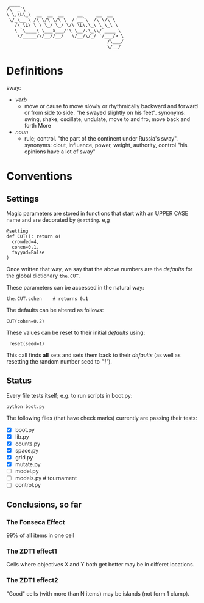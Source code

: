 ```
 ____                                       
/\  _`\                                     
\ \,\L\_\  __  __  __     __     __  __     
 \/_\__ \ /\ \/\ \/\ \  /'__`\  /\ \/\ \    
   /\ \L\ \ \ \_/ \_/ \/\ \L\.\_\ \ \_\ \   
   \ `\____\ \___x___/'\ \__/.\_\\/`____ \  
    \/_____/\/__//__/   \/__/\/_/ `/___/> \ 
                                     /\___/ 
                                     \/__/  
```

# Definitions

sway:

+ _verb_
     + move or cause to move slowly or rhythmically backward and forward or from side to side.
         "he swayed slightly on his feet".
         synonyms:	swing, shake, oscillate,
         undulate, move to and fro, move back and 
         forth More  
+ _noun_
    + rule; control. "the part of the continent under 
         Russia's sway".
         synonyms:	clout, influence, power, weight, authority, control
         "his opinions have a lot of sway"



# Conventions

## Settings

Magic parameters are stored in functions that start with an UPPER CASE name 
and are decorated by `@setting`. e,g

```
@setting
def CUT(): return o( 
  crowded=4, 
  cohen=0.1,
  fayyad=False
)
```

Once written that way, we say that the above numbers are the _defaults_
for the global dictionary `the.CUT`.

These parameters can be accessed in the natural way:

    the.CUT.cohen    # returns 0.1

The defaults can   be altered as follows:

    CUT(cohen=0.2)
    
These values can be reset to their initial _defaults_ using:

     reset(seed=1)

This call finds **all** sets and sets them back to their _defaults_
(as well as resetting the random number seed to _"1"_). 
    
## Status

Every file tests itself; e.g.  to run scripts in boot.py:

    python boot.py

The following files (that have check marks)
currently are passing their tests:

-  [X] boot.py  
-  [X] lib.py  
-  [X] counts.py  
-  [X] space.py
-  [x] grid.py
-  [x] mutate.py  
-  [ ] model.py 
-  [ ] models.py  # tournament 
-  [ ] control.py 

## Conclusions, so far

### The Fonseca Effect

99% of all items in one cell

### The ZDT1 effect1

Cells where objectives X and Y both get better may be in differet locations.

### The ZDT1 effect2

"Good" cells (with more than N items) may be islands (not form 1 clump).

